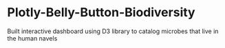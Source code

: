# Plotly-Belly-Button-Biodiversity
 Built interactive dashboard using D3 library to catalog microbes that live in the human navels
